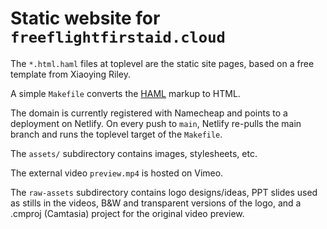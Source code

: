 # Static website for `freeflightfirstaid.cloud`

The `*.html.haml` files at toplevel are the static site pages, based on a free template from Xiaoying Riley.  

A simple `Makefile` converts the [HAML](//haml.info) markup to HTML. 

The domain is currently registered with Namecheap and points to a deployment on Netlify.
On every push to `main`, Netlify re-pulls the main branch and runs the toplevel target of the `Makefile`.

The `assets/` subdirectory contains images, stylesheets, etc.

The external video `preview.mp4` is hosted on Vimeo.

The `raw-assets` subdirectory contains logo designs/ideas, PPT slides used as stills in the videos, B&W and transparent versions of the
logo, and a .cmproj (Camtasia) project for the original video preview.
